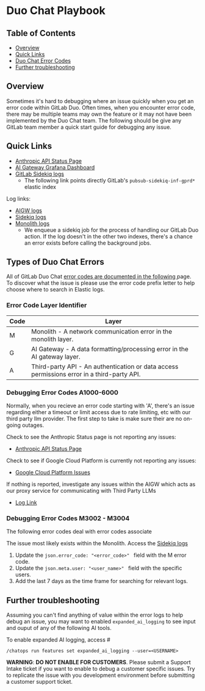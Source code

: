 # Duo Chat Playbook

## Table of Contents

- [Overview](#overview)
- [Quick Links](#services)
- [Duo Chat Error Codes](#duo-chat-error-codes)
- [Further troubleshooting](#further_troubleshooting)


## Overview

Sometimes it's hard to debugging where an issue quickly when you get an error code within GitLab Duo. Often times, when you encounter error code, there may be multiple teams may own the feature or it may not have been implemented by the Duo Chat team. The following should be give any GitLab team member a quick start guide for debugging any issue.

## Quick Links

- [Anthropic API Status Page](https://status.anthropic.com/)
- [AI Gateway Grafana Dashboard](https://dashboards.gitlab.net/d/ai-gateway-main/ai-gateway3a-overview?orgId=1)
- [GitLab Sidekiq logs](https://log.gprd.gitlab.net/app/discover#/view/de602330-fde3-11ee-afdf-41b4671bc1cc?_g=h@0938cf7&_a=h@96877b0)
    -  The following link points directly GitLab's `pubsub-sidekiq-inf-gprd*` elastic index

Log links:
- [AIGW logs](https://log.gprd.gitlab.net/app/discover#/?_g=h@5e3096a&_a=h@4785d23)
- [Sidekiq logs](https://log.gprd.gitlab.net/app/discover#/view/de602330-fde3-11ee-afdf-41b4671bc1cc?_g=h@0938cf7&_a=h@96877b0)
- [Monolith logs](https://log.gprd.gitlab.net/app/discover#/?_g=h@5e3096a&_a=h@cf0db95)
    - We enqueue a sidekiq job for the process of handling our GitLab Duo action. If the log doesn't in the other two indexes, there's a chance an error exists before calling the background jobs.


## Types of Duo Chat Errors

All of GitLab Duo Chat [error codes are documented in the following ](https://gitlab.com/gitlab-org/gitlab/-/blob/master/doc/user/gitlab_duo_chat/troubleshooting.md#the-gitlab-duo-chat-button-is-not-displayed) page. To discover what the issue is please use the error code prefix letter to help choose where to search in Elastic logs.

### Error Code Layer Identifier

| Code | Layer           |
|------|-----------------|
| M    | Monolith - A network communication error in the monolith layer.     |
| G    | AI Gateway - A data formatting/processing error in the AI gateway layer.     |
| A    | Third-party API - An authentication or data access permissions error in a third-party API.|


### Debugging Error Codes A1000-6000

Normally, when you recieve an error code starting with 'A', there's an issue regarding either a timeout or limit access due to rate limiting, etc with our third party llm provider. The first step to take is make sure their are no on-going outages.

Check to see the Anthropic Status page is not reporting any issues:
- [Anthropic API Status Page](https://status.anthropic.com/)

Check to see if Google Cloud Platform is currently not reporting any issues:
- [Google Cloud Platform Issues](https://status.cloud.google.com/)

If nothing is reported, investigate any issues within the AIGW which acts as our proxy service for communicating with Third Party LLMs
- [Log Link](https://log.gprd.gitlab.net/app/r/s/pbW4x)


### Debugging Error Codes M3002 - M3004

The following error codes deal with error codes associate 

The issue most likely exists within the Monolith. Access the [Sidekiq logs](https://log.gprd.gitlab.net/app/discover#/view/de602330-fde3-11ee-afdf-41b4671bc1cc?_g=h@0938cf7&_a=h@96877b0)

1. Update the `json.error_code: "<error_code>" ` field with the M error code.
2. Update the `json.meta.user: "<user_name>" ` field with the specific users.
3. Add the last 7 days as the time frame for searching for relevant logs. 


## Further troubleshooting

Assuming you can't find anything of value within the error logs to help debug an issue, you may want to enabled `expanded_ai_logging` to see input and ouput of any of the following AI tools. 

To enable expanded AI logging, access #

```
/chatops run features set expanded_ai_logging --user=<USERNAME>
```


**WARNING**: **DO NOT ENABLE FOR CUSTOMERS**. Please submit a Support Intake ticket if you want to enable to debug a customer specific issues. Try to replicate the issue with you development environment before submitting a customer support ticket.
